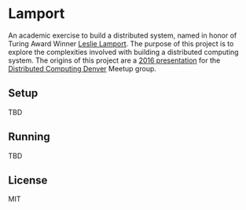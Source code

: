 # Lamport

An academic exercise to build a distributed system, named in honor of Turing Award Winner [Leslie Lamport](http://www.lamport.org/). The purpose of this project is to explore the complexities involved with building a distributed computing system. The origins of this project are a [2016 presentation](http://www.meetup.com/Distributed-Computing-Denver/events/230054258/) for the [Distributed Computing Denver](http://www.meetup.com/Distributed-Computing-Denver/) Meetup group. 

## Setup

TBD

## Running

TBD

## License

MIT

